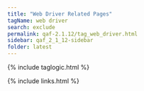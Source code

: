 ```yaml
---
title: "Web Driver Related Pages"
tagName: web driver
search: exclude
permalink: qaf-2.1.12/tag_web_driver.html
sidebar: qaf_2_1_12-sidebar
folder: latest
---
```

{% include taglogic.html %}

{% include links.html %}
